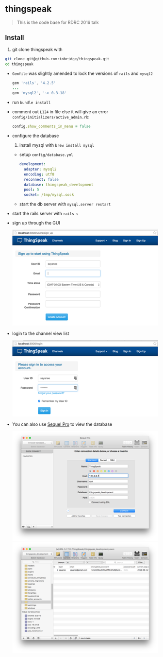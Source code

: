 # thingspeak

> This is the code base for RDRC 2016 talk

## Install

1. git clone thingspeak with

  ```bash
  git clone git@github.com:iobridge/thingspeak.git
  cd thingspeak
  ```
- `Gemfile` was slightly amended to lock the versions of `rails` and `mysql2`

  ```rb
  gem 'rails', '4.2.5'
  ...
  gem 'mysql2', '~> 0.3.18'
  ```
- run `bundle install`
- comment out `L124` in file else it will give an error `config/initializers/active_admin.rb`:

  ```rb
  config.show_comments_in_menu = false
  ```
- configure the database
  1. install mysql with `brew install mysql`
  - setup `config/database.yml`

    ```yml
    development:
      adapter: mysql2
      encoding: utf8
      reconnect: false
      database: thingspeak_development
      pool: 5
      socket: /tmp/mysql.sock
    ```
  - start the db server with `mysql.server restart`
- start the rails server with `rails s`
- sign up through the GUI

  ![](readme-img/signup.png)
- login to the channel view list

  ![](readme-img/login.png)
- You can also use [Sequel Pro](http://www.sequelpro.com/download) to view the database

  ![](readme-img/sequelpro_connect.png)
  ![](readme-img/sequelpro_tables.png)
